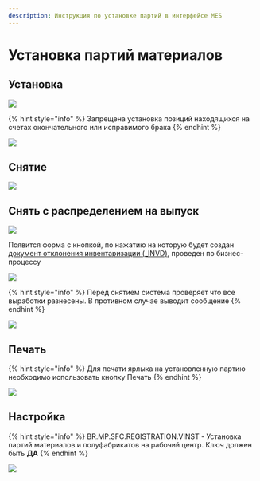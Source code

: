```yaml
---
description: Инструкция по установке партий в интерфейсе MES
---
```


# Установка партий материалов

## Установка

![](<../../../../.gitbook/assets/image (27).png>)

{% hint style="info" %}
Запрещена установка позиций находящихся на счетах окончательного или исправимого брака
{% endhint %}

![](https://firebasestorage.googleapis.com/v0/b/gitbook-x-prod.appspot.com/o/spaces%2F-MBaL4-sguLCzbQd3FRY%2Fuploads%2FjUc1yc9iJNAAcrFRyw9Y%2Ffile.jpeg?alt=media)

## Снятие

![](<../../../../.gitbook/assets/image (62).png>)

## Снять с распределением на выпуск

![](<../../../../.gitbook/assets/image (362).png>)

Появится форма с кнопкой, по нажатию на которую будет создан [документ отклонения инвентаризации (\_INVD)](../../../../uchet/inventarizaciya/dokumenty-inventarizacii/otklonenie-inventarizacii.md), проведен по бизнес-процессу

![](<../../../../.gitbook/assets/image (186).png>)

{% hint style="info" %}
Перед снятием система проверяет что все выработки разнесены. В противном случае выводит сообщение
{% endhint %}

![](<../../../../.gitbook/assets/image (378).png>)

## Печать

{% hint style="info" %}
Для печати ярлыка на установленную партию необходимо использовать кнопку Печать
{% endhint %}

![](<../../../../.gitbook/assets/image (710).png>)

## Настройка

{% hint style="info" %}
BR.MP.SFC.REGISTRATION.VINST - Установка партий материалов и полуфабрикатов на рабочий центр. Ключ должен быть **ДА**
{% endhint %}

![](<../../../../.gitbook/assets/image (527).png>)


